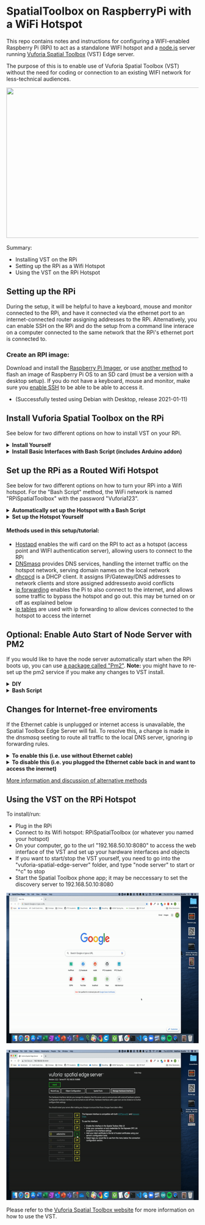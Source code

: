 # SpatialToolbox on RaspberryPi with a WiFi Hotspot

This repo contains notes and instructions for configuring a WIFI-enabled Raspberry Pi (RPi) to act as a standalone WIFI hotspot and a [node.js](https://nodejs.org/) server running [Vuforia Spatial Toolbox](https://spatialtoolbox.vuforia.com/) (VST) Edge server. 

The purpose of this is to enable use of Vuforia Spatial Toolbox (VST) without the need for coding or connection to an existing WIFI network for less-technical audiences.

<p align="center">
<img src="RPiToolboxArduinoALD5.gif" width="700", height="394">
</p>

Summary:
- Installing VST on the RPi
- Setting up the RPi as a Wifi Hotspot
- Using the VST on the RPi Hotspot 

## Setting up the RPi

During the setup, it will be helpful to have a keyboard, mouse and monitor connected to the RPi, and have it connected via the ethernet port to an internet-connected router assigning addresses to the RPi. Alternatively, you can enable SSH on the RPi and do the setup from a command line interace on a computer connected to the same network that the RPi's ethernet port is connected to.

### Create an RPI image:
Download and install the [Raspberry Pi Imager](https://www.raspberrypi.org/software/), or use [another method](https://www.raspberrypi.org/documentation/installation/installing-images/README.md) to flash an image of Raspberry Pi OS to an SD card (must be a version with a desktop setup). If you do not have a keyboard, mouse and monitor, make sure you [enable SSH](https://www.raspberrypi.org/documentation/remote-access/ssh/) to be able to be able to access it.

- (Successfully tested using Debian with Desktop, release 2021-01-11)

## Install Vuforia Spatial Toolbox on the RPi


See below for two different options on how to install VST on your RPi.

<details>
<summary><b>Install Yourself</b></summary>
<br>
  
If you have experience with installing software from the command line, we'd recommend downloading and installing VST on your RPi following [these instructions](https://spatialtoolbox.vuforia.com/docs/vuforia-spatial-edge-server/raspberry-pi). Once installed, you can add any hardware interfaces that you'd like to work with, like the [basic interfaces adddons](https://spatialtoolbox.vuforia.com/docs/vuforia-spatial-basic-interfaces-addon) or the [robotics addons](https://spatialtoolbox.vuforia.com/docs/vuforia-spatial-robotic-addon). **Note:** in order to use the RPi hotspot without an ethernet connection to the internt, you will not be able to use interfaces that communicate with the internet.

</details>

<details>
<summary><b>Install Basic Interfaces with Bash Script (includes Arduino addon)</b></summary>
<br>

If you would like to automate the install process you can use the file called "RPiToolboxInstall.sh" attached to the top of this repo. In order to get the file on the RPi, you can either run

    wget https://raw.githubusercontent.com/PTC-Academic/RaspberryPi-SpatialToolbox-WifiHotspot/main/RPiToolboxInstall.sh

or you can download the file to your computer and copy it to the RPi over ssh with the following command, where the first argument is the file path to RPiToolbox.sh on your computer, and the second argument is pi@IPaddress

    scp /Users/Matthew/Downloads/RPiToolboxInstall.sh pi@192.168.1.174:~


Once the file is copied to your RPi, you can run the file with

    sudo bash RPiToolboxInstall.sh
    
If you'd like to change or add anything to the edge server, you need to run the following command from within the /vuforia-spacial-edge-server folder

    sudo chown -R $USER /home/pi


</details>

## Set up the RPi as a Routed Wifi Hotspot

See below for two different options on how to turn your RPi into a Wifi hotspot. For the "Bash Script" method, the WiFi network is named "RPiSpatialToolbox" with the password "Vuforia123".

<details>
<summary><b>Automatically set up the Hotspot with a Bash Script</b></summary>
<br>

The simplest way to set up the hotspot is to use the file named "RPiHotspotSetup.sh" linked in this repo. In order to get the file on the RPi, you can either run

    wget https://raw.githubusercontent.com/PTC-Academic/RaspberryPi-SpatialToolbox-WifiHotspot/main/RPiHotspotSetup.sh

or you can download the file to your computer and copy it to the RPi over ssh with the following command, where the first argument is the file path to RPiHotspotSetup.sh on your computer, and the second argument is pi@IPaddress

    scp /Users/Matthew/Downloads/RPiHotspotSetup.sh pi@192.168.1.174:~


Once the file is copied to your RPi, you can run the file with

    sudo bash RPiHotspotSetup.sh


Once set up, you can connect your devices to the WiFi network named "RPiSpatialToolbox" with the password "Vuforia123".

</details>

<details>
<summary><b>Set up the Hotspot Yourself</b></summary>
<br>
  
[This tutorial](https://www.raspberryconnect.com/projects/65-raspberrypi-hotspot-accesspoints/168-raspberry-pi-hotspot-access-point-dhcpcd-method) explains the process well. Follow the steps to include internet routing, which allows any device connected to the RPi's LAN through the hotspot to access the internet through the ethernet connection. **Note:** if you are using the VST without the ethernet connection, you will need to add one line to the dnsmasq.conf file (see the last step of these instrucitons for more info).
  
</details>

#### Methods used in this setup/tutorial:
- [Hostapd](https://en.wikipedia.org/wiki/Hostapd) enables the wifi card on the RPI to act as a hotspot (access point and WIFI authentication server), allowing users to connect to the RPi
- [DNSmasq](https://en.wikipedia.org/wiki/Dnsmasq) provides DNS services, handling the internet traffic on the hotspot network, serving domain names on the local network 
- [dhcpcd](https://wiki.archlinux.org/index.php/Dhcpcd) is a DHCP client. It assigns IP/Gateway/DNS addresses to network clients and store assigned addressesto avoid conflicts
- [ip forwarding](https://openvpn.net/faq/what-is-and-how-do-i-enable-ip-forwarding-on-linux/) enables the Pi to also connect to the internet, and allows some traffic to bypass the hotspot and go out. this may be turned on or off as explained below
- [ip tables](http://www.intellamech.com/RaspberryPi-projects/rpi_iptables.html) are used with ip forwarding to allow devices connected to the hotspot to access the internet

## **Optional:** Enable Auto Start of Node Server with PM2
If you would like to have the node server automatically start when the RPi boots up, you can use [a package called "Pm2"](https://pm2.keymetrics.io/docs/usage/startup/). **Note:** you might have to re-set up the pm2 service if you make any changes to VST install.

<details>
<summary><b>DIY</b></summary>
<br>
You can set this up with the following series of commands.


    sudo npm install -g pm2
    sudo env PATH=$PATH:/usr/bin /usr/lib/node_modules/pm2/bin/pm2 startup systemd -u pi --hp /home/pi
    pm2 start home/pi/vuforia-spatial-edge-server/server.js
    pm2 save

</details>

<details>
<summary><b>Bash Script</b></summary>
<br>
You can also download and run the bash file linked here called "RPiAutoStartServerPM2.sh".

    wget https://raw.githubusercontent.com/PTC-Academic/RaspberryPi-SpatialToolbox-WifiHotspot/main/RPiAutoStartServerPM2.sh

And run it with

    sudo bash RPiAutoStartServerPM2.sh

</details>



## Changes for Internet-free enviroments
If the Ethernet cable is unplugged or internet access is unavailable, the Spatial Toolbox Edge Server will fail. To resolve this, a change is made in the  *dnsmasq* seeting to route all traffic to the local DNS server, ignoring ip forwarding rules.

<details>
<summary><b>To enable this (i.e. use without Ethernet cable)</b></summary>
<br>
To edit the  *dnsmasq* seetings, run

    sudo nano /etc/dnsmasq.conf

Scroll all the way to the bottom of the text file, and add the following line of text

    address=/#/192.168.50.10

Then click ^x to exit the editor, and answer "Y" to save changes, then enter to exit.
</details>

<details>
<summary><b>To disable this (i.e. you plugged the Ethernet cable back in and want to access the inernet)</b></summary>
<br>
Once again, to edit the  *dnsmasq* seetings, run

    sudo nano /etc/dnsmasq.conf

Scroll all the way to the bottom of the text file, and **remove** the following line of text

    address=/#/192.168.50.10

so that the last line of the file is

    dhcp-range=192.168.50.150,192.168.50.200,255.255.255.0,12h

Then click ^x to exit the editor, and answer "Y" to save changes, then enter to exit.
</details>

[More information and discussion of alternative methods](https://raspberrypi.stackexchange.com/questions/93883/client-connects-to-node-web-server-once-connected-to-raspberry-pi-access-point) 


## Using the VST on the RPi Hotspot 
To install/run:
-	Plug in the RPi
-	Connect to its Wifi hotspot: RPiSpatialToolbox (or whatever you named your hotspot)
-	On your computer, go to the url "192.168.50.10:8080" to access the web interface of the VST and set up your hardware interfaces and objects
-	If you want to start/stop the VST yourself, you need to go into the "vuforia-spatial-edge-server" folder, and type "node server" to start or "^c" to stop
-	Start the Spatial Toolbox phone app; it may be neccessary to set the discovery server to 192.168.50.10:8080

<p align="center">
<img src="VST_RPi_HotspotHardwareSetup.gif" width="700", height="394">
</p>

<p align="center">
<img src="VST_RPi_ObjectSetup.gif" width="700", height="394">
</p>

Please refer to the [Vuforia Spatial Toolbox website](https://spatialtoolbox.vuforia.com/docs/use) for more information on how to use the VST.


